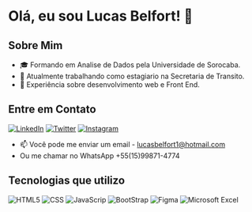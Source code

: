 # Olá, eu sou Lucas Belfort! 👋

## Sobre Mim
- 🎓 Formando em Analise de Dados pela Universidade de Sorocaba.
- 💼 Atualmente trabalhando como estagiario na Secretaria de Transito.
- 🌱 Experiência sobre desenvolvimento web e Front End.

## Entre em Contato

[![LinkedIn](https://img.shields.io/badge/LinkedIn-0077B5?style=for-the-badge&logo=linkedin&logoColor=white)](https://www.linkedin.com/in/lucas-belfort-darantes-medeiros-16b076269/)
[![Twitter](https://img.shields.io/badge/Twitter-1DA1F2?style=for-the-badge&logo=twitter&logoColor=white)](https://twitter.com/Billzerae)
[![Instagram](https://img.shields.io/badge/Instagram-E4405F?style=for-the-badge&logo=instagram&logoColor=white)](https://www.google.com/url?sa=i&url=https%3A%2F%2Fwww.instagram.com%2Fbillzerae%2F&psig=AOvVaw3PZF3BaytvPrV7ycihq5ZZ&ust=1714743015373000&source=images&cd=vfe&opi=89978449&ved=0CAcQrpoMahcKEwjA7Z3fie-FAxUAAAAAHQAAAAAQBA)
- 📫 Você pode me enviar um email - lucasbelfort1@hotmail.com
- Ou me chamar no WhatsApp +55(15)99871-4774


## Tecnologias que utilizo
![HTML5](https://img.shields.io/badge/HTML5-E34F26?style=for-the-badge&logo=html5&logoColor=white)
![CSS](https://img.shields.io/badge/CSS3-1572B6?style=for-the-badge&logo=css3&logoColor=white)
![JavaScrip](https://img.shields.io/badge/JavaScript-F7DF1E?style=for-the-badge&logo=javascript&logoColor=black)
![BootStrap](https://img.shields.io/badge/Bootstrap-563D7C?style=for-the-badge&logo=bootstrap&logoColor=white)
![Figma](https://img.shields.io/badge/Figma-F24E1E?style=for-the-badge&logo=figma&logoColor=white)
![Microsoft Excel](https://img.shields.io/badge/Microsoft_Excel-217346?style=for-the-badge&logo=microsoft-excel&logoColor=white)
